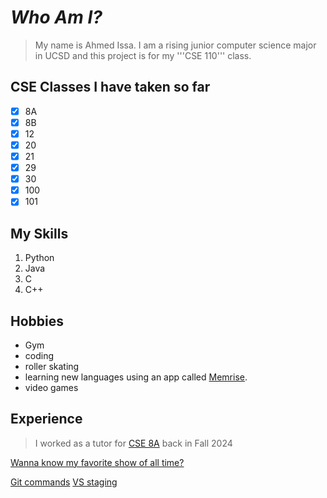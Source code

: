 

# ***Who Am I?***
> My name is Ahmed Issa. I am a rising junior computer science major in UCSD and this project is for my '''CSE 110''' class.
>  

## **CSE Classes I have taken so far**
- [x] 8A
- [x] 8B
- [x] 12
- [x] 20
- [x] 21
- [x] 29
- [x] 30
- [x] 100
- [x] 101

## **My Skills**
1. Python
2. Java
3. C
4. C++

## Hobbies
* Gym
* coding
* roller skating
* learning new languages using an app called [Memrise](https://www.memrise.com/en-us/).
* video games

## Experience
> I worked as a tutor for [CSE 8A](#cse-classes-i-have-taken-so-far) back in Fall 2024

[Wanna know my favorite show of all time?](favShow.md)


[Git commands](https://drive.google.com/file/d/1jyTyB7gUFimBTb-2VWqoq2eB7IRD6niS/view?usp=sharing)
[VS staging](https://drive.google.com/file/d/1TOe8rpx-T1Pi8bObt_O5ITlG0TfL_aTH/view?usp=sharing)






